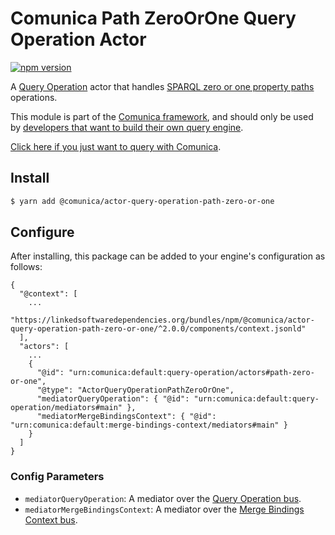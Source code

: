 # Comunica Path ZeroOrOne Query Operation Actor

[![npm version](https://badge.fury.io/js/%40comunica%2Factor-query-operation-path-zero-or-one.svg)](https://www.npmjs.com/package/@comunica/actor-query-operation-path-zero-or-one)

A [Query Operation](https://github.com/comunica/comunica/tree/master/packages/bus-query-operation) actor that handles [SPARQL zero or one property paths](https://www.w3.org/TR/sparql11-query/#propertypaths) operations.

This module is part of the [Comunica framework](https://github.com/comunica/comunica),
and should only be used by [developers that want to build their own query engine](https://comunica.dev/docs/modify/).

[Click here if you just want to query with Comunica](https://comunica.dev/docs/query/).

## Install

```bash
$ yarn add @comunica/actor-query-operation-path-zero-or-one
```

## Configure

After installing, this package can be added to your engine's configuration as follows:
```text
{
  "@context": [
    ...
    "https://linkedsoftwaredependencies.org/bundles/npm/@comunica/actor-query-operation-path-zero-or-one/^2.0.0/components/context.jsonld"  
  ],
  "actors": [
    ...
    {
      "@id": "urn:comunica:default:query-operation/actors#path-zero-or-one",
      "@type": "ActorQueryOperationPathZeroOrOne",
      "mediatorQueryOperation": { "@id": "urn:comunica:default:query-operation/mediators#main" },
      "mediatorMergeBindingsContext": { "@id": "urn:comunica:default:merge-bindings-context/mediators#main" }
    }
  ]
}
```

### Config Parameters

* `mediatorQueryOperation`: A mediator over the [Query Operation bus](https://github.com/comunica/comunica/tree/master/packages/bus-query-operation).
* `mediatorMergeBindingsContext`: A mediator over the [Merge Bindings Context bus](https://github.com/comunica/comunica/tree/master/packages/bus-merge-bindings-context).
